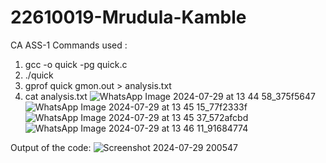 # 22610019-Mrudula-Kamble
CA ASS-1
Commands used :
1.  gcc -o quick -pg quick.c
2.  ./quick
3.  gprof quick gmon.out > analysis.txt
4.  cat analysis.txt
![WhatsApp Image 2024-07-29 at 13 44 58_375f5647](https://github.com/user-attachments/assets/382a8257-3413-49f6-8ec6-ae5122818924)
![WhatsApp Image 2024-07-29 at 13 45 15_77f2333f](https://github.com/user-attachments/assets/780ce2c6-f1ed-4814-8f57-33378d9edfcb)
![WhatsApp Image 2024-07-29 at 13 45 37_572afcbd](https://github.com/user-attachments/assets/59cec44b-7eb0-447f-b0d9-5d1981ada6b4)
![WhatsApp Image 2024-07-29 at 13 46 11_91684774](https://github.com/user-attachments/assets/ee3c78d0-b7c9-49b7-84fe-9527aa4953c1)



Output of the code: 
![Screenshot 2024-07-29 200547](https://github.com/user-attachments/assets/a9b86a8a-9bbc-4010-a381-6ac0108ecf30)


